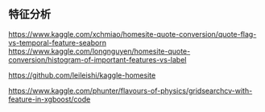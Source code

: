 ## 特征分析
https://www.kaggle.com/xchmiao/homesite-quote-conversion/quote-flag-vs-temporal-feature-seaborn
https://www.kaggle.com/longnguyen/homesite-quote-conversion/histogram-of-important-features-vs-label

https://github.com/leileishi/kaggle-homesite

https://www.kaggle.com/phunter/flavours-of-physics/gridsearchcv-with-feature-in-xgboost/code


